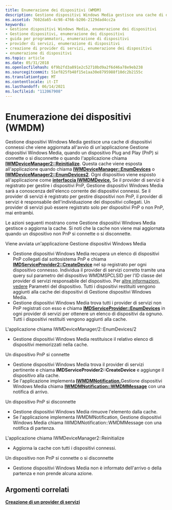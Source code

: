 ```yaml
---
title: Enumerazione dei dispositivi (WMDM)
description: Gestione dispositivi Windows Media gestisce una cache di dispositivi connessi. Informazioni su come Gestione dispositivi Windows Media gestisce o aggiorna la cache.
ms.assetid: 7602da65-4c98-4766-b206-2129dad4cc2a
keywords:
- Gestione dispositivi Windows Media, enumerazione dei dispositivi
- Gestione dispositivi, enumerazione dei dispositivi
- guida per programmatori, enumerazione di dispositivi
- provider di servizi, enumerazione di dispositivi
- creazione di provider di servizi, enumerazione dei dispositivi
- enumerazione di dispositivi
ms.topic: article
ms.date: 05/31/2018
ms.openlocfilehash: 6f9b2fd3a891e2c52710bd9a2f6d46a78e9eb238
ms.sourcegitcommit: 51ef825fb48f15e1aa30e8795988f10dc2b2155c
ms.translationtype: MT
ms.contentlocale: it-IT
ms.lasthandoff: 06/14/2021
ms.locfileid: "112067908"
---
```

# <a name="enumerating-devices-wmdm"></a>Enumerazione dei dispositivi (WMDM)

Gestione dispositivi Windows Media gestisce una cache di dispositivi connessi che viene aggiornata all'avvio di un'applicazione Gestione dispositivi Windows Media, quando un dispositivo Plug and Play (PnP) si connette o si disconnette o quando l'applicazione chiama [**IWMDeviceManager2::Reinitialize**](/windows/desktop/api/mswmdm/nf-mswmdm-iwmdevicemanager2-reinitialize). Questa cache viene esposta all'applicazione quando chiama [**IWMDeviceManager::EnumDevices**](/windows/desktop/api/mswmdm/nf-mswmdm-iwmdevicemanager-enumdevices) o [**IWMDeviceManager2::EnumDevices2**](/windows/desktop/api/mswmdm/nf-mswmdm-iwmdevicemanager2-enumdevices2). Ogni dispositivo viene esposto all'applicazione come [**interfaccia IWMDMDevice.**](/windows/desktop/api/mswmdm/nn-mswmdm-iwmdmdevice) Se il provider di servizi è registrato per gestire i dispositivi PnP, Gestione dispositivi Windows Media sarà a conoscenza dell'elenco corrente dei dispositivi connessi. Se il provider di servizi è registrato per gestire dispositivi non PnP, il provider di servizi è responsabile dell'individuazione dei dispositivi collegati. Un provider di servizi può essere registrato solo per dispositivi PnP o non PnP, mai entrambi.

Le azioni seguenti mostrano come Gestione dispositivi Windows Media gestisce o aggiorna la cache. Si noti che la cache non viene mai aggiornata quando un dispositivo non PnP si connette o si disconnette.

Viene avviata un'applicazione Gestione dispositivi Windows Media

-   Gestione dispositivi Windows Media recupera un elenco di dispositivi PnP collegati dal sottosistema PnP e chiama [**IMDServiceProvider2::CreateDevice**](/windows/desktop/api/mswmdm/nf-mswmdm-imdserviceprovider2-createdevice) nel sp registrato per ogni dispositivo connesso. Individua il provider di servizi corretto tramite una query sul parametro del dispositivo WMDMSPCLSID per l'ID classe del provider di servizi responsabile del dispositivo. Per [altre informazioni, vedere](device-parameters.md) Parametri del dispositivo. Tutti i dispositivi restituiti vengono aggiunti alla cache dei dispositivi di Gestione dispositivi Windows Media.
-   Gestione dispositivi Windows Media trova tutti i provider di servizi non PnP registrati con esso e chiama [**IMDServiceProvider::EnumDevices**](/windows/desktop/api/mswmdm/nf-mswmdm-imdserviceprovider-enumdevices) in ogni provider di servizi per ottenere un elenco di dispositivi da ognuno. Tutti i dispositivi restituiti vengono aggiunti alla cache.

L'applicazione chiama IWMDeviceManager/2::EnumDevices/2

-   Gestione dispositivi Windows Media restituisce il relativo elenco di dispositivi memorizzati nella cache.

Un dispositivo PnP si connette

-   Gestione dispositivi Windows Media trova il provider di servizi pertinente e chiama **IMDServiceProvider2::CreateDevice** e aggiunge il dispositivo alla cache.
-   Se l'applicazione implementa [**IWMDMNotification,**](/windows/desktop/api/mswmdm/nn-mswmdm-iwmdmnotification)Gestione dispositivi Windows Media chiama [**IWMDMNotification::WMDMMessage**](/windows/desktop/api/mswmdm/nf-mswmdm-iwmdmnotification-wmdmmessage) con una notifica di arrivo.

Un dispositivo PnP si disconnette

-   Gestione dispositivi Windows Media rimuove l'elemento dalla cache.
-   Se l'applicazione implementa IWMDMNotification, Gestione dispositivi Windows Media chiama IWMDMNotification::WMDMMessage con una notifica di partenza.

L'applicazione chiama IWMDeviceManager2::Reinitialize

-   Aggiorna la cache con tutti i dispositivi connessi.

Un dispositivo non PnP si connette o si disconnette

-   Gestione dispositivi Windows Media non è informato dell'arrivo o della partenza e non prende alcuna azione.

## <a name="related-topics"></a>Argomenti correlati

<dl> <dt>

[**Creazione di un provider di servizi**](creating-a-service-provider.md)
</dt> </dl>

 

 





